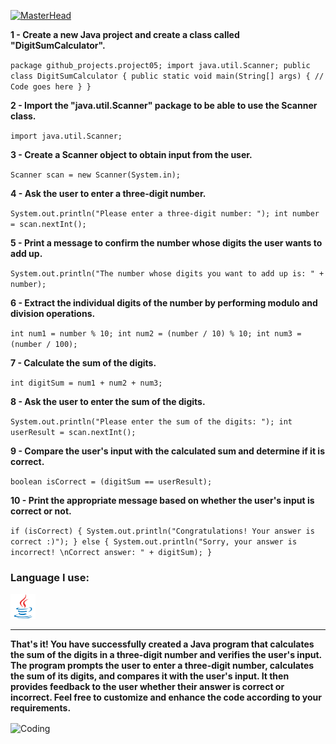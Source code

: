[![MasterHead](https://visme.co/blog/wp-content/uploads/powerpoint-animation-how-to-add-animation-to-powerpoint.gif)](https://meryemkolbasar.io)

**1 - Create a new Java project and create a class called "DigitSumCalculator".**

`package github_projects.project05;
import java.util.Scanner;
public class DigitSumCalculator {
    public static void main(String[] args) {
        // Code goes here
    }
} `

**2 - Import the "java.util.Scanner" package to be able to use the Scanner class.**

`import java.util.Scanner;`

**3 - Create a Scanner object to obtain input from the user.**

`Scanner scan = new Scanner(System.in);`

**4 - Ask the user to enter a three-digit number.**

`System.out.println("Please enter a three-digit number: ");
int number = scan.nextInt();`

**5 - Print a message to confirm the number whose digits the user wants to add up.**

`System.out.println("The number whose digits you want to add up is: " + number);`

**6 - Extract the individual digits of the number by performing modulo and division operations.**

`int num1 = number % 10;
int num2 = (number / 10) % 10;
int num3 = (number / 100);`

**7 - Calculate the sum of the digits.**

`int digitSum = num1 + num2 + num3;`

**8 - Ask the user to enter the sum of the digits.**

`System.out.println("Please enter the sum of the digits: ");
int userResult = scan.nextInt();`

**9 - Compare the user's input with the calculated sum and determine if it is correct.**

`boolean isCorrect = (digitSum == userResult);`

**10 - Print the appropriate message based on whether the user's input is correct or not.**

`if (isCorrect) {
    System.out.println("Congratulations! Your answer is correct :)");
} else {
    System.out.println("Sorry, your answer is incorrect! \nCorrect answer: " + digitSum);
}`

### Language I use:

<a href="https://www.java.com" target="_blank" rel="noreferrer"> <img src="https://raw.githubusercontent.com/devicons/devicon/master/icons/java/java-original.svg" alt="java" width="40" height="40"/> </a>

***

**That's it! You have successfully created a Java program that calculates the sum of the digits in a three-digit number and verifies the user's input. 
The program prompts the user to enter a three-digit number, calculates the sum of its digits, and compares it with the user's input. 
It then provides feedback to the user whether their answer is correct or incorrect. Feel free to customize and enhance the code according to your requirements.**

<img align="center" alt="Coding" width="1000" src="https://cdn.kibrispdr.org/data/1796/the-end-gif-7.gif">
